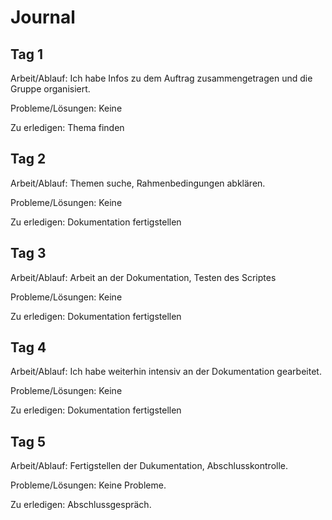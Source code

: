 # Journal

## Tag 1
Arbeit/Ablauf:
Ich habe Infos zu dem Auftrag zusammengetragen und die Gruppe organisiert.

Probleme/Lösungen:
Keine

Zu erledigen:
Thema finden

## Tag 2
Arbeit/Ablauf:
Themen suche, Rahmenbedingungen abklären.

Probleme/Lösungen:
Keine

Zu erledigen:
Dokumentation fertigstellen

## Tag 3
Arbeit/Ablauf:
Arbeit an der Dokumentation, Testen des Scriptes

Probleme/Lösungen:
Keine

Zu erledigen:
Dokumentation fertigstellen

## Tag 4
Arbeit/Ablauf:
Ich habe weiterhin intensiv an der Dokumentation gearbeitet.

Probleme/Lösungen:
Keine

Zu erledigen:
Dokumentation fertigstellen

## Tag 5
Arbeit/Ablauf:
Fertigstellen der Dukumentation, Abschlusskontrolle.

Probleme/Lösungen:
Keine Probleme.

Zu erledigen:
Abschlussgespräch.
